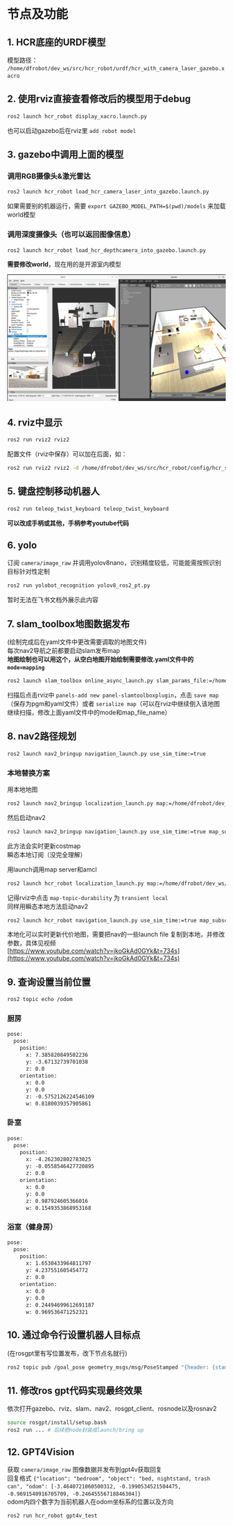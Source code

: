 # 节点及功能

## 1. HCR底座的URDF模型

模型路径： `/home/dfrobot/dev_ws/src/hcr_robot/urdf/hcr_with_camera_laser_gazebo.xacro`

## 2. 使用rviz直接查看修改后的模型用于debug 

```bash
ros2 launch hcr_robot display_xacro.launch.py
```

也可以启动gazebo后在rviz里 `add robot model`

## 3. gazebo中调用上面的模型

### 调用RGB摄像头&激光雷达

```bash
ros2 launch hcr_robot load_hcr_camera_laser_into_gazebo.launch.py
```

如果需要别的机器运行，需要 `export GAZEBO_MODEL_PATH=$(pwd)/models` 来加载world模型

### 调用深度摄像头（也可以返回图像信息）

```bash
ros2 launch hcr_robot load_hcr_depthcamera_into_gazebo.launch.py
```

**需要修改world**，现在用的是开源室内模型

![图片](image/rviz1.png)

## 4. rviz中显示

```bash
ros2 run rviz2 rviz2
```

配置文件（rviz中保存）可以加在后面，如：

```bash
ros2 run rviz2 rviz2 -d /home/dfrobot/dev_ws/src/hcr_robot/config/hcr_slam_tool.rviz
```

## 5. 键盘控制移动机器人

```bash
ros2 run teleop_twist_keyboard teleop_twist_keyboard
```

**可以改成手柄或其他，手柄参考youtube代码**

## 6. yolo

订阅 `camera/image_raw` 并调用yolov8nano，识别精度较低，可能能需按照识别目标针对性定制

```bash
ros2 run yolobot_recognition yolov8_ros2_pt.py
```

暂时无法在飞书文档外展示此内容

## 7. slam_toolbox地图数据发布

(绘制完成后在yaml文件中更改需要调取的地图文件)  
每次nav2导航之前都要启动slam发布map  
**地图绘制也可以用这个，从空白地图开始绘制需要修改.yaml文件中的`mode=mapping`**

```bash
ros2 launch slam_toolbox online_async_launch.py slam_params_file:=/home/dfrobot/dev_ws/src/hcr_robot/config/mapper_params_online_async.yaml use_sim_time:=true
```

扫描后点击rviz中 `panels-add new panel-slamtoolboxplugin`，点击 `save map`（保存为pgm和yaml文件）或者 `serialize map`（可以在rviz中继续倒入该地图继续扫描，修改上面yaml文件中的mode和map_file_name）

## 8. nav2路径规划

```bash
ros2 launch nav2_bringup navigation_launch.py use_sim_time:=true
```

### 本地替换方案

用本地地图

```bash
ros2 launch nav2_bringup localization_launch.py map:=/home/dfrobot/dev_ws/src/hcr_robot/map/hcr_map_save.yaml use_sim_time:=true
```

然后启动nav2

```bash
ros2 launch nav2_bringup navigation_launch.py use_sim_time:=true map_subscribe_transient_local:=true
```

此方法会实时更新costmap  
瞬态本地订阅（没完全理解）

用launch调用map server和amcl

```bash
ros2 launch hcr_robot localization_launch.py map:=/home/dfrobot/dev_ws/src/hcr_robot/map/hcr_map_save.yaml use_sim_time:=true
```

记得rviz中点击 `map-topic-durability` 为 `transient local`  
同样用瞬态本地方法启动nav2

```bash
ros2 launch hcr_robot navigation_launch.py use_sim_time:=true map_subscribe_transient_local:=true
```

本地化可以实时更新代价地图，需要把nav的一些launch file 复制到本地，并修改参数，具体见视频  
[https://www.youtube.com/watch?v=jkoGkAd0GYk&t=734s](https://www.youtube.com/watch?v=jkoGkAd0GYk&t=734s)

## 9. 查询设置当前位置

```bash
ros2 topic echo /odom
```

### 厨房

```
pose:
  pose:
    position:
      x: 7.385820849502236
      y: -3.67132739701038
      z: 0.0
    orientation:
      x: 0.0
      y: 0.0
      z: -0.5752126224546109
      w: 0.8180039357905861
```

### 卧室

```
pose:
  pose:
    position:
      x: -4.262302802783025
      y: -0.0558546427720895
      z: 0.0
    orientation:
      x: 0.0
      y: 0.0
      z: 0.987924605366016
      w: 0.1549353868953168
```

### 浴室（健身房）

```
pose:
  pose:
    position:
      x: 1.6530433964811797
      y: 4.237551605454772
      z: 0.0
    orientation:
      x: 0.0
      y: 0.0
      z: 0.24494699612691187
      w: 0.969536471252321
```

## 10. 通过命令行设置机器人目标点

(在rosgpt里有写位置发布，改下节点名就行)

```bash
ros2 topic pub /goal_pose geometry_msgs/msg/PoseStamped "{header: {stamp: {sec: 0, nanosec: 0}, frame_id: 'map'}, pose: {position: {x: 7.38, y: -3.67, z: 0.0}, orientation: {x: 0.0, y: 0.0, z: -0.57, w: 0.81}}}" -r 1
```

## 11. 修改ros gpt代码实现最终效果

依次打开gazebo、rviz、slam、nav2、rosgpt_client、rosnode以及rosnav2

```bash
source rosgpt/install/setup.bash
ros2 run ... # 后续把node封装成launch/bring up
```


## 12. GPT4Vision

获取 `camera/image_raw` 图像数据并发布到gpt4v获取回复  
回复格式 `{"location": "bedroom", "object": "bed, nightstand, trash can", "odom": [-3.4640721060500312, -0.1990534521504475, -0.9691540916705709, -0.24645556718846304]}`  
odom内四个数字为当前机器人在odom坐标系的位置以及方向

```bash
ros2 run hcr_robot gpt4v_test
```
